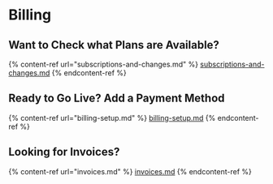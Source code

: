 # Billing

## Want to Check what Plans are Available?

{% content-ref url="subscriptions-and-changes.md" %}
[subscriptions-and-changes.md](subscriptions-and-changes.md#plans-and-extras)
{% endcontent-ref %}

## Ready to Go Live? Add a Payment Method

{% content-ref url="billing-setup.md" %}
[billing-setup.md](billing-setup.md)
{% endcontent-ref %}

## Looking for Invoices?

{% content-ref url="invoices.md" %}
[invoices.md](invoices.md)
{% endcontent-ref %}
